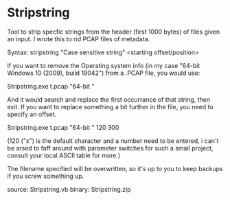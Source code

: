 # Stripstring
Tool to strip specfic strings from the header (first 1000 bytes) of files given an input. I wrote this to rid PCAP files of metadata.

Syntax: stripstring <filename> "Case sensitive string" <replacement ascii code> <starting offset/position>
  
If you want to remove the Operating system info (in my case "64-bit Windows 10 (2009), build 19042") from a .PCAP file, you would use:

Stripstring.exe t.pcap "64-bit " 

And it would search and replace the first occurrance of that string, then exit. If you want to replace something a bit further in the file, you need to specify an offset.

Stripstring.exe t.pcap "64-bit " 120 300

(120 ("x") is the default character and a number need to be entered, i can't be arsed to faff around with parameter switches for such a small project, consult your local ASCII table for more.)

The filename specified will be overwritten, so it's up to you to keep backups if you screw something up.

source: Stripstring.vb
binary: Stripstring.zip
